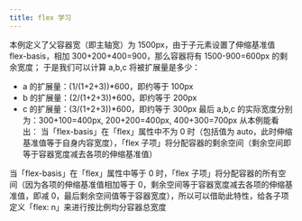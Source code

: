 ```yaml
---
title: flex 学习
---
```


本例定义了父容器宽（即主轴宽）为 1500px，由于子元素设置了伸缩基准值 flex-basis，相加 300+200+400=900，那么容器将有 1500-900=600px 的剩余宽度；
于是我们可以计算 a,b,c 将被扩展量是多少：

- a 的扩展量：(1/(1+2+3))\*600，即约等于 100px
- b 的扩展量：(2/(1+2+3))\*600，即约等于 200px
- c 的扩展量：(3/(1+2+3))\*600，即约等于 300px
  最后 a,b,c 的实际宽度分别为：300+100=400px, 200+200=400px, 400+300=700px
  从本例能看出：
  当「flex-basis」在「flex」属性中不为 0 时（包括值为 auto，此时伸缩基准值等于自身内容宽度），「flex 子项」将分配容器的剩余空间（剩余空间即等于容器宽度减去各项的伸缩基准值）

当「flex-basis」在「flex」属性中等于 0 时，「flex 子项」将分配容器的所有空间（因为各项的伸缩基准值相加等于 0，剩余空间等于容器宽度减去各项的伸缩基准值，即减 0，最后剩余空间值等于容器宽度），所以可以借助此特性，给各子项定义「flex: n」来进行按比例均分容器总宽度

<code src="./demo.tsx" iframe="400">
